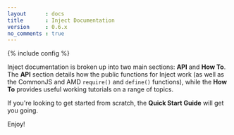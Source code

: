 ```yaml
---
layout      : docs
title       : Inject Documentation
version     : 0.6.x
no_comments : true
---
```

{% include config %}

Inject documentation is broken up into two main sections: **API** and **How To**. The **API** section details how the public functions for Inject work (as well as the CommonJS and AMD `require()` and `define()` functions), while the **How To** provides useful working tutorials on a range of topics.

If you're looking to get started from scratch, the **Quick Start Guide** will get you going.

Enjoy!